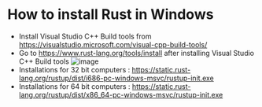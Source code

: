 # How to install Rust in Windows

* Install Visual Studio C++ Build tools from https://visualstudio.microsoft.com/visual-cpp-build-tools/
* Go to https://www.rust-lang.org/tools/install after installing Visual Studio C++ Build tools
![image](https://user-images.githubusercontent.com/93836444/150375729-4c600b9c-b3e1-49b9-837c-019f13988aa0.png)
* Installations for 32 bit computers : https://static.rust-lang.org/rustup/dist/i686-pc-windows-msvc/rustup-init.exe
* Installations for 64 bit computers : https://static.rust-lang.org/rustup/dist/x86_64-pc-windows-msvc/rustup-init.exe
